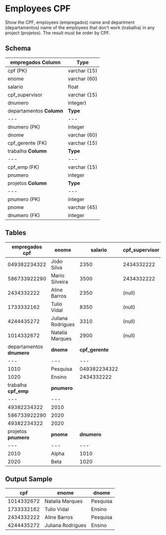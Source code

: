 # Employees CPF

Show the CPF, employees (empregados) name and department (departamentos) name of the employees that don't work (trabalha) in any project (projetos). The result must be order by CPF.  
  
## Schema

empregados  **Column** | **Type**  
---|---  
cpf (PK) | varchar (15)  
enome | varchar (60)  
salario | float  
cpf_supervisor | varchar (15)  
dnumero | integer)  
departamentos  **Column** | **Type**  
---|---  
dnumero (PK) | integer  
dnome | varchar (60)  
cpf_gerente (FK) | varchar (15)  
trabalha  **Column** | **Type**  
---|---  
cpf_emp (FK) | varchar (15)  
pnumero | integer  
projetos  **Column** | **Type**  
---|---  
pnumero (PK) | integer  
pnome | varchar (45)  
dnumero (FK) | integer  
  
## Tables

empregados  **cpf** | **enome** | **salario** | **cpf_supervisor** | **dnumero**  
---|---|---|---|---  
049382234322 | João Silva | 2350 | 2434332222 | 1010  
586733922290 | Mario Silveira | 3500 | 2434332222 | 1010  
2434332222 | Aline Barros | 2350 | (null) | 1010  
1733332162 | Tulio Vidal | 8350 | (null) | 1020  
4244435272 | Juliana Rodrigues | 3310 | (null) | 1020  
1014332672 | Natalia Marques | 2900 | (null) | 1010  
departamentos  **dnumero** | **dnome** | **cpf_gerente**  
---|---|---  
1010 | Pesquisa | 049382234322  
1020 | Ensino | 2434332222  
trabalha  **cpf_emp** | **pnumero**  
---|---  
49382234322 | 2010  
586733922290 | 2020  
49382234322 | 2020  
projetos  **pnumero** | **pnome** | **dnumero**  
---|---|---  
2010 | Alpha | 1010  
2020 | Beta | 1020  
  
## Output Sample

**cpf** | **enome** | **dnome**  
---|---|---  
1014332672 | Natalia Marques | Pesquisa  
1733332162 | Tulio Vidal | Ensino  
2434332222 | Aline Barros | Pesquisa  
4244435272 | Juliana Rodrigues | Ensino